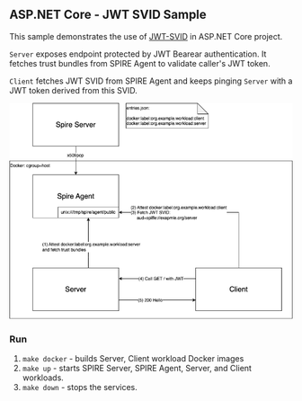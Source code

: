 ## ASP.NET Core - JWT SVID Sample

This sample demonstrates the use of [JWT-SVID](https://github.com/spiffe/spiffe/blob/main/standards/JWT-SVID.md) in ASP.NET Core project.

`Server` exposes endpoint protected by JWT Bearear authentication.
It fetches trust bundles from SPIRE Agent to validate caller's JWT token.

`Client` fetches JWT SVID from SPIRE Agent and keeps pinging `Server` with a JWT token derived from this SVID.

![JWT SVID Sample Diagram](./img/diagram.png)

### Run
1. `make docker`    - builds Server, Client workload Docker images
2. `make up`        - starts SPIRE Server, SPIRE Agent, Server, and Client workloads.
3. `make down`      - stops the services.
